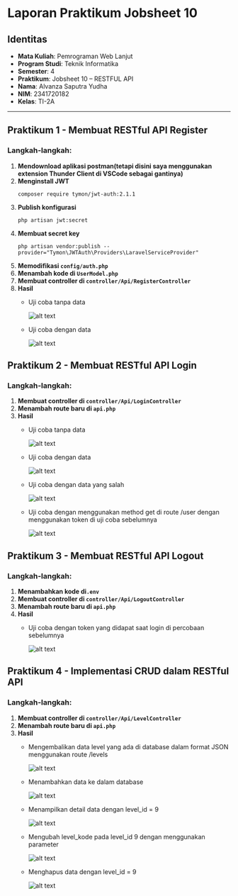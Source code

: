 # Laporan Praktikum Jobsheet 10

## Identitas

- **Mata Kuliah**: Pemrograman Web Lanjut  
- **Program Studi**: Teknik Informatika  
- **Semester**: 4  
- **Praktikum**: Jobsheet 10 – RESTFUL API
- **Nama**: Alvanza Saputra Yudha  
- **NIM**: 2341720182  
- **Kelas**: TI-2A  

---

## Praktikum 1 - Membuat RESTful API Register

### Langkah-langkah:
1. **Mendownload aplikasi postman(tetapi disini saya menggunakan extension Thunder Client di VSCode sebagai gantinya)**
2. **Menginstall JWT**
    ```
    composer require tymon/jwt-auth:2.1.1
    ```
3. **Publish konfigurasi**
    ```
    php artisan jwt:secret
    ```
4. **Membuat secret key**
    ```
    php artisan vendor:publish --provider="Tymon\JWTAuth\Providers\LaravelServiceProvider"
    ```
5. **Memodifikasi `config/auth.php`**
6. **Menambah kode di `UserModel.php`**
7. **Membuat controller di `controller/Api/RegisterController`**
8. **Hasil**
    - Uji coba tanpa data

        ![alt text](image.png)

    - Uji coba dengan data

        ![alt text](image-1.png)


## Praktikum 2 - Membuat RESTful API Login

### Langkah-langkah:
1. **Membuat controller di `controller/Api/LoginController`**
2. **Menambah route baru di `api.php`**
3. **Hasil**
    - Uji coba tanpa data

        ![alt text](image-2.png)

    - Uji coba dengan data

        ![alt text](image-3.png)

    - Uji coba dengan data yang salah

        ![alt text](image-4.png)

    - Uji coba dengan menggunakan method get di route /user dengan menggunakan token di uji coba sebelumnya

        ![alt text](image-5.png)


## Praktikum 3 - Membuat RESTful API Logout

### Langkah-langkah:
1. **Menambahkan kode di`.env`**
2. **Membuat controller di `controller/Api/LogoutController`**
3. **Menambah route baru di `api.php`**
4. **Hasil**
    - Uji coba dengan token yang didapat saat login di percobaan sebelumnya

        ![alt text](image-6.png)


## Praktikum 4 - Implementasi CRUD dalam RESTful API

### Langkah-langkah:
1. **Membuat controller di `controller/Api/LevelController`**
2. **Menambah route baru di `api.php`**
3. **Hasil**
    - Mengembalikan data level yang ada di database dalam format JSON menggunakan route /levels

        ![alt text](image-7.png)

    - Menambahkan data ke dalam database

        ![alt text](image-8.png)

    - Menampilkan detail data dengan level_id = 9 

        ![alt text](image-9.png)

    - Mengubah level_kode pada level_id 9 dengan menggunakan parameter 

        ![alt text](image-10.png)

    - Menghapus data dengan level_id = 9 

        ![alt text](image-11.png)